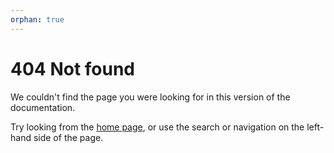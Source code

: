 ```yaml
---
orphan: true
---
```


# 404 Not found

We couldn't find the page you were looking for in this version of the documentation.

Try looking from the [home page](index), or use the search or navigation on the left-hand side of the page.

